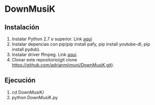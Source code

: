 # DownMusiK

## Instalación
  1. Instalar Python 2.7 o superior. Link [aquí](https://www.python.org/downloads/)
  2. Instalar depencias con pip(pip install pafy, pip install youtube-dl, pip install pydub).
  3. Instalar driver ffmpeg. Link [aquí](https://www.ffmpeg.org/).
  4. Clonar este repositorio(git clone https://github.com/adrianmjimuni/DownMusiK.git).
## Ejecución
  1. cd DownMusiK/
  2. python DownMusiK.py
